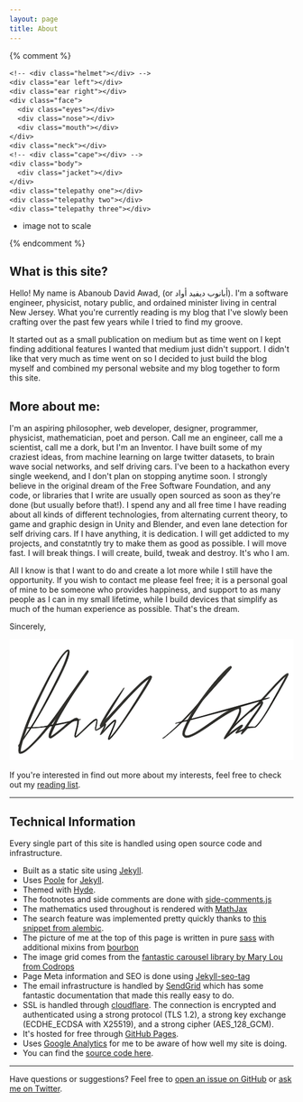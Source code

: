 ```yaml
---
layout: page
title: About
---
```


{% comment %}

<section class="stripe" id="professor">
  <div class="me-container container">

    <!-- <div class="helmet"></div> -->
    <div class="ear left"></div>
    <div class="ear right"></div>
    <div class="face">
      <div class="eyes"></div>
      <div class="nose"></div>
      <div class="mouth"></div>
    </div>
    <div class="neck"></div>
    <!-- <div class="cape"></div> -->
    <div class="body">
      <div class="jacket"></div>
    </div>
    <div class="telepathy one"></div>
    <div class="telepathy two"></div>
    <div class="telepathy three"></div>
  </div>

* image not to scale
</section>

{% endcomment %}

## What is this site?
<p class="message">
Hello! My name is Abanoub David Awad, (or ﺃﺑﺎﻧﻮﺏ ﺩﻳﻔﻴﺪ ﺃﻭﺍﺩ). I'm a software engineer, physicist, notary public, and ordained minister living in central New Jersey. What you're currently reading is my blog that I've slowly been crafting over the past few years while I tried to find my groove.

It started out as a small publication on medium but as time went on I kept finding additional features I wanted that medium just didn't support. I didn't like that very much as time went on so I decided to just build the blog myself and combined my personal website and my blog together to form this site.
</p>


## More about me:

I'm an aspiring philosopher, web developer, designer, programmer, physicist, mathematician, poet and person. Call me an engineer, call me a scientist, call me a dork, but I'm an Inventor. I have built some of my craziest ideas, from machine learning on large twitter datasets, to brain wave social networks, and self driving cars. I've been to a hackathon every single weekend, and I don't plan on stopping anytime soon. I strongly believe in the original dream of the Free Software Foundation, and any code, or libraries that I write are usually open sourced as soon as they're done (but usually before that!). I spend any and all free time I have reading about all kinds of different technologies, from alternating current theory, to game and graphic design in Unity and Blender, and even lane detection for self driving cars. If I have anything, it is dedication. I will get addicted to my projects, and constatntly try to make them as good as possible. I will move fast. I will break things. I will create, build, tweak and destroy. It's who I am.

All I know is that I want to do and create a lot more while I still have the opportunity. If you wish to contact me please feel free; it is a personal goal of mine to be someone who provides happiness, and support to as many people as I can in my small lifetime, while I build devices that simplify as much of the human experience as possible. That's the dream.

Sincerely,

![](/public/img/sig.png)


If you're interested in find out more about my interests, feel free to check out my [reading list](/reading).



---

## Technical Information

Every single part of this site is handled using open source code and infrastructure.

* Built as a static site using [Jekyll](http://jekyllrb.com).
* Uses [Poole](http://getpoole.com) for [Jekyll](http://jekyllrb.com).
* Themed with [Hyde](https://github.com/poole/hyde).
* The footnotes and side comments are done with [side-comments.js](https://github.com/aroc/side-comments)
* The mathematics used throughout is rendered with [MathJax](https://www.mathjax.org/)
* The search feature was implemented pretty quickly thanks to [this snippet from alembic](https://github.com/daviddarnes/alembic/blob/master/_includes/site-search.html#L14-L56).
* The picture of me at the top of this page is written in pure [sass](http://sass-lang.com/) with additional mixins from [bourbon](http://bourbon.io/)
* The image grid comes from the [fantastic carousel library by Mary Lou from Codrops](https://tympanus.net/codrops/2013/07/02/loading-effects-for-grid-items-with-css-animations/)
* Page Meta information and SEO is done using [Jekyll-seo-tag](https://github.com/jekyll/jekyll-seo-tag)
* The email infrastructure is handled by [SendGrid](http://sendgrid.com) which has some fantastic documentation that made this really easy to do.
* SSL is handled through [cloudflare](cloudflare.com). The connection is encrypted and authenticated using a strong protocol (TLS 1.2), a strong key exchange (ECDHE_ECDSA with X25519), and a strong cipher (AES_128_GCM).
* It's hosted for free through [GitHub Pages](https://pages.github.com).
* Uses [Google Analytics](https://analytics.google.com) for me to be aware of how well my site is doing.
* You can find the [source code here](github.com/davidawad/davidawad.github.io).

---

Have questions or suggestions? Feel free to [open an issue on GitHub](https://github.com/davidawad/davidawad.github.io/issues/new) or [ask me on Twitter](https://twitter.com/_davidawad).

